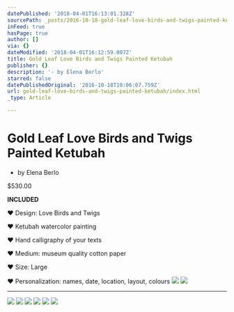 ```yaml
---
datePublished: '2018-04-01T16:13:01.328Z'
sourcePath: _posts/2016-10-18-gold-leaf-love-birds-and-twigs-painted-ketubah.md
inFeed: true
hasPage: true
author: []
via: {}
dateModified: '2018-04-01T16:12:59.007Z'
title: Gold Leaf Love Birds and Twigs Painted Ketubah
publisher: {}
description: '- by Elena Berlo'
starred: false
datePublishedOriginal: '2016-10-18T10:06:07.759Z'
url: gold-leaf-love-birds-and-twigs-painted-ketubah/index.html
_type: Article

---
```

# Gold Leaf Love Birds and Twigs Painted Ketubah

- by Elena Berlo

$530.00

**INCLUDED**

♥ Design: Love Birds and Twigs

♥ Ketubah watercolor painting

♥ Hand calligraphy of your texts

♥ Medium: museum quality cotton paper

♥ Size: Large

♥ Personalization: names, date, location, layout, colours
![](https://the-grid-user-content.s3-us-west-2.amazonaws.com/8d805693-90a1-4a12-9d2d-51a59c5c21bd.jpg)
![](https://the-grid-user-content.s3-us-west-2.amazonaws.com/15a86b72-50ad-4612-94c9-eb38565875c7.jpg)

---

![](https://the-grid-user-content.s3-us-west-2.amazonaws.com/97ad159c-1bd5-4975-9062-0898060703e0.jpg)
![](https://the-grid-user-content.s3-us-west-2.amazonaws.com/643238a0-13c3-460a-9634-817613dd49f4.jpg)
![](https://the-grid-user-content.s3-us-west-2.amazonaws.com/af03e3f2-2875-4c3a-a9f5-086905b5e777.jpg)
![](https://the-grid-user-content.s3-us-west-2.amazonaws.com/93b1bb3b-9277-4bec-b266-65b18f9bdb7c.jpg)
![](https://the-grid-user-content.s3-us-west-2.amazonaws.com/6173fc5c-e26b-4e21-a659-b901197eb826.jpg)
![](https://the-grid-user-content.s3-us-west-2.amazonaws.com/489d843b-bd8d-4f40-97f2-345248503426.jpg)